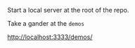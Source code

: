 
Start a local server at the root of the repo.

Take a gander at the `demos`

[http://localhost:3333/demos/](http://localhost:3333/demos/)
